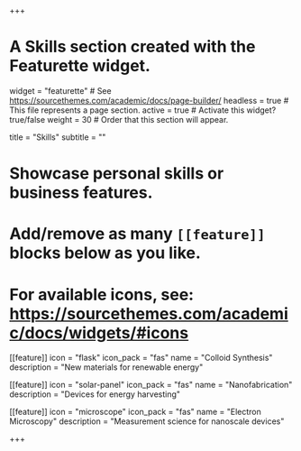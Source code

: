 +++
# A Skills section created with the Featurette widget.
widget = "featurette"  # See https://sourcethemes.com/academic/docs/page-builder/
headless = true  # This file represents a page section.
active = true  # Activate this widget? true/false
weight = 30  # Order that this section will appear.

title = "Skills"
subtitle = ""

# Showcase personal skills or business features.
#
# Add/remove as many `[[feature]]` blocks below as you like.
#
# For available icons, see: https://sourcethemes.com/academic/docs/widgets/#icons

[[feature]]
  icon = "flask"
  icon_pack = "fas"
  name = "Colloid Synthesis"
  description = "New materials for renewable energy"

[[feature]]
  icon = "solar-panel"
  icon_pack = "fas"
  name = "Nanofabrication"
  description = "Devices for energy harvesting"  

[[feature]]
  icon = "microscope"
  icon_pack = "fas"
  name = "Electron Microscopy"
  description = "Measurement science for nanoscale devices"

+++

